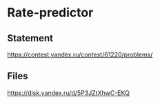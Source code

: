 # Rate-predictor

## Statement
https://contest.yandex.ru/contest/61220/problems/
## Files
https://disk.yandex.ru/d/5P3JZtXhwC-EKQ

